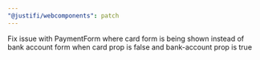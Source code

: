 ```yaml
---
"@justifi/webcomponents": patch
---
```


Fix issue with PaymentForm where card form is being shown instead of bank account form when card prop is false and bank-account prop is true
